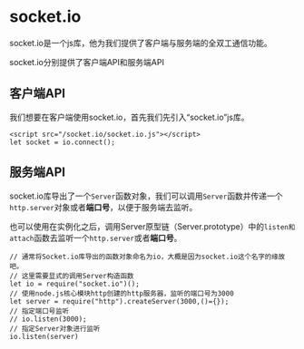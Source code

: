 # socket.io
socket.io是一个js库，他为我们提供了客户端与服务端的全双工通信功能。

socket.io分别提供了客户端API和服务端API

## 客户端API
我们想要在客户端使用socket.io，首先我们先引入“socket.io”js库。

    <script src="/socket.io/socket.io.js"></script>
    let socket = io.connect();



## 服务端API
socket.io库导出了一个`Server`函数对象，我们可以调用`Server`函数并传递一个`http.server`对象或者**端口号**，以便于服务端去监听。

也可以使用在实例化之后，调用Server原型链（Server.prototype）中的`listen和attach`函数去监听一个`http.server`或者**端口号**。

    // 通常将Socket.io库导出的函数对象命名为io，大概是因为socket.io这个名字的缘故吧。
    // 这里需要显式的调用Server构造函数
    let io = require("socket.io")();
    // 使用node.js核心模块http创建的http服务器，监听的端口号为3000
    let server = require("http").createServer(3000,()={});
    // 指定端口号监听
    // io.listen(3000);
    // 指定Server对象进行监听
    io.listen(server)
